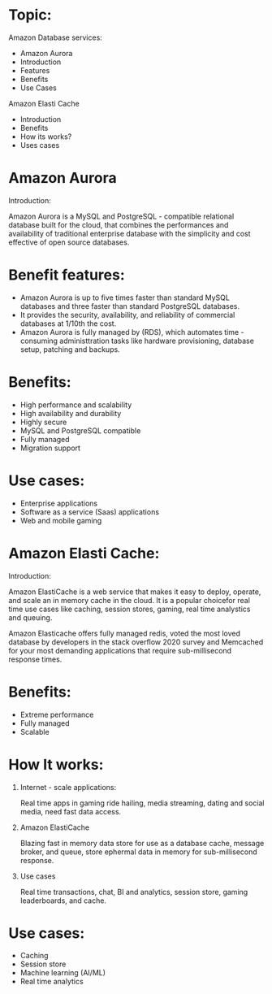 # Topic:

Amazon Database services:

 - Amazon Aurora
 - Introduction
 - Features
 - Benefits
 - Use Cases

Amazon Elasti Cache

 - Introduction
 - Benefits
 - How its works?
 - Uses cases

# Amazon Aurora
 
 Introduction:
 
 Amazon Aurora is a MySQL and PostgreSQL - compatible relational database built for the cloud, that combines
 the performances and availability of traditional enterprise database with the simplicity and cost effective
 of open source databases.
 
 # Benefit features:
 
  - Amazon Aurora is up to five times faster than standard MySQL databases and three faster than standard
    PostgreSQL databases.
  - It provides the security, availability, and reliability of commercial databases at 1/10th the cost.
  - Amazon Aurora is fully managed by (RDS), which automates time - consuming administtration tasks like
    hardware provisioning, database setup, patching and backups.
    
 # Benefits:
 
  - High performance and scalability
  - High availability and durability
  - Highly secure
  - MySQL and PostgreSQL compatible
  - Fully managed
  - Migration support

# Use cases:

  - Enterprise applications
  - Software as a service (Saas) applications
  - Web and mobile gaming


# Amazon Elasti Cache:

Introduction:

Amazon ElastiCache is a web service that makes it easy to deploy, operate, and scale an in memory cache in
the cloud. It is a popular choicefor real time use cases like caching, session stores, gaming, real time 
analystics and queuing.

Amazon Elasticache offers fully managed redis, voted the most loved database by developers in the stack 
overflow 2020 survey and Memcached for your most demanding applications that require sub-millisecond 
response times.

# Benefits:

 - Extreme performance
 - Fully managed
 - Scalable

# How It works:

1) Internet - scale applications:
   
   Real time apps in gaming ride hailing, media streaming, dating and social media, need fast data access.

2) Amazon ElastiCache

   Blazing fast in memory data store for use as a database cache, message broker, and queue, store ephermal
   data in memory for sub-millisecond response.

3) Use cases
   
   Real time transactions, chat, BI and analytics, session store, gaming leaderboards, and cache.
   
# Use cases:

 - Caching
 - Session store
 - Machine learning (AI/ML)
 - Real time analytics


